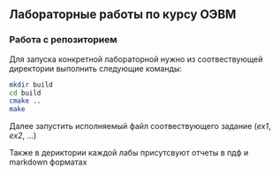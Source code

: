 ## **Лабораторные работы по курсу ОЭВМ**

### Работа с репозиторием
Для запуска конкретной лабораторной нужно из соотвествующей директории выполнить следующие команды:
``` bash
mkdir build
cd build
cmake ..
make
```
Далее запустить исполняемый файл соотвествующего задание (*ex1*, *ex2*,   ...)

Также в дериктории каждой лабы присутсвуют отчеты в пдф и markdown форматах

